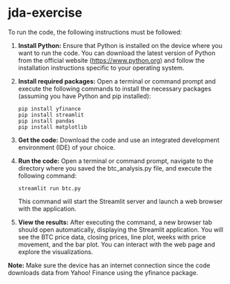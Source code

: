 # jda-exercise
To run the code, the following instructions must be followed:

1. **Install Python:** Ensure that Python is installed on the device where you want to run the code. You can download the latest version of Python from the official website (https://www.python.org) and follow the installation instructions specific to your operating system.
2. **Install required packages:** Open a terminal or command prompt and execute the following commands to install the necessary packages (assuming you have Python and pip installed):
   ```
   pip install yfinance
   pip install streamlit  
   pip install pandas
   pip install matplotlib
   ```
3. **Get the code:** Download the code and use an integrated development environment (IDE) of your choice.
4. **Run the code:** Open a terminal or command prompt, navigate to the directory where you saved the btc_analysis.py file, and execute the following command:
   ```
   streamlit run btc.py
   ```
   This command will start the Streamlit server and launch a web browser with the application.

5. **View the results:** After executing the command, a new browser tab should open automatically, displaying the Streamlit application. You will see the BTC price data, closing prices, line plot, weeks with price movement, and the bar plot. You can interact with the web page and explore the visualizations.

**Note:** Make sure the device has an internet connection since the code downloads data from Yahoo! Finance using the yfinance package.
